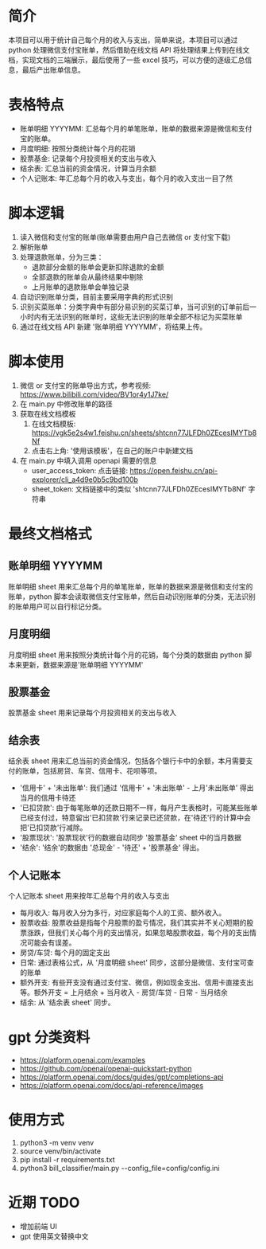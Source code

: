 # 简介
本项目可以用于统计自己每个月的收入与支出，简单来说，本项目可以通过 python 处理微信支付宝账单，然后借助在线文档 API 将处理结果上传到在线文档，实现文档的三端展示，最后使用了一些 excel 技巧，可以方便的逐级汇总信息，最后产出账单信息。

# 表格特点
- 账单明细 YYYYMM: 汇总每个月的单笔账单，账单的数据来源是微信和支付宝的账单。
- 月度明细: 按照分类统计每个月的花销
- 股票基金: 记录每个月投资相关的支出与收入
- 结余表: 汇总当前的资金情况，计算当月余额
- 个人记账本: 年汇总每个月的收入与支出，每个月的收入支出一目了然

# 脚本逻辑
1. 读入微信和支付宝的账单(账单需要由用户自己去微信 or 支付宝下载)
2. 解析账单
3. 处理退款账单，分为三类：
    - 退款部分金额的账单会更新扣除退款的金额
    - 全部退款的账单会从最终结果中剔除
    - 上月账单的退款账单会单独记录
4. 自动识别账单分类，目前主要采用字典的形式识别
5. 识别买菜账单：分类字典中有部分易识别的买菜订单，当可识别的订单前后一小时内有无法识别的账单时，这些无法识别的账单全部不标记为买菜账单
6. 通过在线文档 API 新建 '账单明细 YYYYMM'，将结果上传。

# 脚本使用
1. 微信 or 支付宝的账单导出方式，参考视频: https://www.bilibili.com/video/BV1or4y1J7ke/
2. 在 main.py 中修改账单的路径
3. 获取在线文档模板
    1. 在线文档模板: https://vgk5e2s4w1.feishu.cn/sheets/shtcnn77JLFDh0ZEcesIMYTb8Nf
    2. 点击右上角: '使用该模板'，在自己的账户中新建文档
4. 在 main.py 中填入调用 openapi 需要的信息
    - user_access_token: 点击链接: https://open.feishu.cn/api-explorer/cli_a4d9e0b5c9bd100b
    - sheet_token: 文档链接中的类似 'shtcnn77JLFDh0ZEcesIMYTb8Nf' 字符串

# 最终文档格式
## 账单明细 YYYYMM
账单明细 sheet 用来汇总每个月的单笔账单，账单的数据来源是微信和支付宝的账单，python 脚本会读取微信支付宝账单，然后自动识别账单的分类，无法识别的账单用户可以自行标记分类。

## 月度明细
月度明细 sheet 用来按照分类统计每个月的花销，每个分类的数据由 python 脚本来更新，数据来源是'账单明细 YYYYMM'

## 股票基金
股票基金 sheet 用来记录每个月投资相关的支出与收入

## 结余表
结余表 sheet 用来汇总当前的资金情况，包括各个银行卡中的余额，本月需要支付的账单，包括房贷、车贷、信用卡、花呗等项。
- '信用卡' + '未出账单': 我们通过 '信用卡' + '未出账单' - 上月'未出账单' 得出当月的信用卡待还
- '已扣贷款': 由于每笔账单的还款日期不一样，每月产生表格时，可能某些账单已经支付过，特意留出'已扣贷款'行来记录已还贷款，在'待还'行的计算中会把'已扣贷款'行减除。
- '股票现状': '股票现状'行的数据自动同步 '股票基金' sheet 中的当月数据
- '结余': '结余'的数据由 '总现金' - '待还' + '股票基金' 得出。

## 个人记账本
个人记账本 sheet 用来按年汇总每个月的收入与支出

- 每月收入: 每月收入分为多行，对应家庭每个人的工资、额外收入。
- 股票收益: 股票收益是指每个月股票的盈亏情况，我们其实并不关心短期的股票涨跌，但我们关心每个月的支出情况，如果忽略股票收益，每个月的支出情况可能会有误差。
- 房贷/车贷: 每个月的固定支出
- 日常: 通过表格公式，从 '月度明细 sheet' 同步，这部分是微信、支付宝可查的账单
- 额外开支: 有些开支没有通过支付宝、微信，例如现金支出、信用卡直接支出等。额外开支 = 上月结余 + 当月收入 - 房贷/车贷 - 日常 - 当月结余
- 结余: 从 '结余表 sheet' 同步。

# gpt 分类资料
- https://platform.openai.com/examples
- https://github.com/openai/openai-quickstart-python
- https://platform.openai.com/docs/guides/gpt/completions-api
- https://platform.openai.com/docs/api-reference/images

# 使用方式

1. python3 -m venv venv
2. source venv/bin/activate
3. pip install -r requirements.txt
4. python3 bill_classifier/main.py --config_file=config/config.ini

# 近期 TODO
- 增加前端 UI
- gpt 使用英文替换中文
